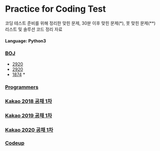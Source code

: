 # Practice for Coding Test
코딩 테스트 준비를 위해 정리한 맞힌 문제, 30분 이후 맞힌 문제\(\*\), 못 맞힌 문제(**) 리스트 및 솔루션 코드 정리 자료

#### Language: Python3

### [BOJ](https://www.acmicpc.net/)
- [2920](BOJ/2920.py)
- [2920](BOJ/2798.py)
- [1874](BOJ/1874.py) *

### [Programmers](https://programmers.co.kr/)

### [Kakao 2018 공채 1차](https://tech.kakao.com/2017/09/27/kakao-blind-recruitment-round-1/)

### [Kakao 2019 공채 1차](https://tech.kakao.com/2018/09/21/kakao-blind-recruitment-for2019-round-1/)

### [Kakao 2020 공채 1차](https://tech.kakao.com/2019/10/02/kakao-blind-recruitment-2020-round1/)

### [Codeup](https://codeup.kr/problemsetsol.php)

